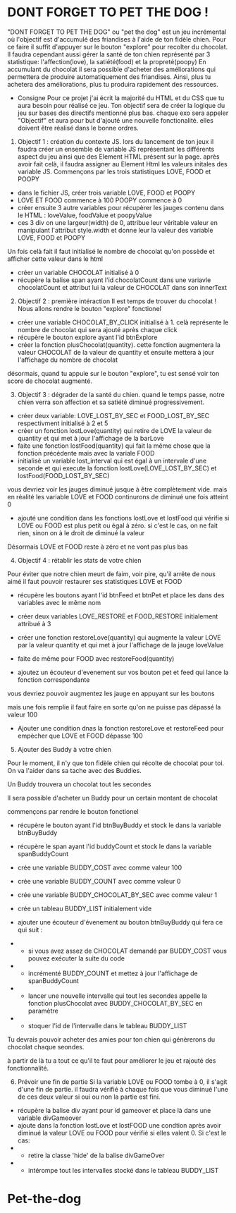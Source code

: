 # DONT FORGET TO PET THE DOG !

"DONT FORGET TO PET THE DOG" ou "pet the dog" est un jeu incrémental où l'objectif est d'accumulé des friandises à l'aide de ton fidèle chien.
Pour ce faire il suffit d'appuyer sur le bouton "explore" pour recolter du chocolat.
Il faudra cependant aussi gérer la santé de ton chien représenté par 3 statistique: l'affection(love), la satiété(food) et la propreté(poopy)
En accumulant du chocolat il sera possible d'acheter des améliorations qui permettera de produire automatiquement des friandises.
Ainsi, plus tu achetera des améliorations, plus tu produira rapidement des ressources.

- Consigne
Pour ce projet j'ai écrit la majorité du HTML et du CSS que tu aura besoin pour réalisé ce jeu. Ton objectif sera de créer la logique du jeu sur bases des directifs mentionné plus bas.
chaque exo sera appeler "Objectif" et aura pour but d'ajouté une nouvelle fonctionalité. elles doivent être réalisé dans le bonne ordres.

1. Objectif 1 : création du contexte JS.
lors du lancement de ton jeux il faudra créer un ensemble de variable JS représentant les différents aspect du jeu ainsi que des Element HTML présent sur la page.
après avoir fait celà, il faudra assigner au Element Html les valeurs initales des variable JS.
Commençons par les trois statistiques LOVE, FOOD et POOPY

- dans le fichier JS, créer trois variable LOVE, FOOD et POOPY
- LOVE ET FOOD commence à 100 POOPY commence à 0
- créer ensuite 3 autre variables pour récupèrer les jauges contenu dans le HTML : loveValue, foodValue et poopyValue
- ces 3 div on une largeur(width) de 0, attribue leur véritable valeur en manipulant l'attribut style.width et donne leur la valeur des variable LOVE, FOOD et POOPY

Un fois celà fait il faut initialisé le nombre de chocolat qu'on possède et afficher cette valeur dans le html

- créer un variable CHOCOLAT initialisé à 0
- récupère la balise span ayant l'id chocolatCount dans une variavle chocolatCount et attribut lui la valeur de CHOCOLAT dans son innerText

2. Objectif 2 : première intéraction
Il est temps de trouver du chocolat !
Nous allons rendre le bouton "explore" fonctionel

- créer une variable CHOCOLAT_BY_CLICK initialisé à 1. celà représente le nombre de chocolat qui sera ajouté après chaque click
- récupère le bouton explore ayant l'id btnExplore
- créer la fonction plusChocolat(quantity). cette fonction augmentera la valeur CHOCOLAT de la valeur de quantity et ensuite mettera à jour l'affichage du nombre de chocolat

désormais, quand tu appuie sur le bouton "explore", tu est sensé voir ton score de chocolat augmenté.

3. Objectif 3 : dégrader de la santé du chien.
quand le temps passe, notre chien verra son affection et sa satiété diminué progressivement.

- créer deux variable: LOVE_LOST_BY_SEC et FOOD_LOST_BY_SEC respectivment initialisé à 2 et 5
- créer un fonction lostLove(quantity) qui retire de LOVE la valeur de quantity et qui met à jour l'affichage de la barLove
- faite une fonction lostFood(quantity) qui fait la même chose que la fonction précédente mais avec la variale FOOD
- initialisé un variable lost_interval qui est égal à un intervale d'une seconde et qui execute la fonction lostLove(LOVE_LOST_BY_SEC) et lostFood(FOOD_LOST_BY_SEC)

vous devriez voir les jauges diminué jusque à être complètement vide.
mais en réalité les variable LOVE et FOOD continurons de diminué une fois atteint 0

- ajouté une condition dans les fonctions lostLove et lostFood qui vérifie si LOVE ou FOOD est plus petit ou égal à zéro. si c'est le cas, on ne fait rien, sinon on à le droit de diminué la valeur

Désormais LOVE et FOOD reste à zéro et ne vont pas plus bas

4. Objectif 4 : rétablir les stats de votre chien

Pour éviter que notre chien meurt de faim, voir pire, qu'il arrête de nous aimé il faut pouvoir restaurer ses statistiques LOVE et FOOD

- récupère les boutons ayant l'id btnFeed et btnPet et place les dans des variables avec le même nom

- créer deux variables LOVE_RESTORE et FOOD_RESTORE initialement attribué à 3

- créer une fonction restoreLove(quantity) qui augmente la valeur LOVE par la valeur quantity et qui met à jour l'affichage de la jauge loveValue

- faite de même pour FOOD avec restoreFood(quantity)

- ajoutez un écouteur d'evenement sur vos bouton pet et feed qui lance la fonction correspondante 

vous devriez pouvoir augmentez les jauge en appuyant sur les boutons

mais une fois remplie il faut faire en sorte qu'on ne puisse pas dépassé la valeur 100

- Ajouter une condition dnas la fonction restoreLove et restoreFeed pour empècher que LOVE et FOOD dépasse 100

5. Ajouter des Buddy à votre chien

Pour le moment, il n'y que ton fidèle chien qui récolte de chocolat pour toi. On va l'aider dans sa tache avec des Buddies.

Un Buddy trouvera un chocolat tout les secondes

Il sera possible d'acheter un Buddy pour un certain montant de chocolat

commençons par rendre le bouton fonctionel

- récupère le bouton ayant l'id btnBuyBuddy et stock le dans la variable btnBuyBuddy
- récupère le span ayant l'id buddyCount et stock le dans la variable spanBuddyCount
- crée une variable BUDDY_COST avec comme valeur 100
- crée une variable BUDDY_COUNT avec comme valeur 0
- crée une variable BUDDY_CHOCOLAT_BY_SEC avec comme valeur 1
- crée un tableau BUDDY_LIST initialement vide

- ajouter une écouteur d'évenement au bouton btnBuyBuddy qui fera ce qui suit :
- -  si vous avez assez de CHOCOLAT demandé par BUDDY_COST vous pouvez exécuter la suite du code
- -  incrémenté BUDDY_COUNT et mettez à jour l'affichage de spanBuddyCount
- -  lancer une nouvelle intervalle qui tout les secondes appelle la fonction plusChocolat avec BUDDY_CHOCOLAT_BY_SEC en paramètre
- -  stoquer l'id de l'intervalle dans le tableau BUDDY_LIST

Tu devrais pouvoir acheter des amies pour ton chien qui génèrerons du chocolat chaque seondes.

à partir de là tu a tout ce qu'il te faut pour améliorer le jeu et rajouté des fonctionnalité.

6. Prévoir une fin de partie 
Si la variable LOVE ou FOOD tombe à 0, il s'agit d'une fin de partie. il faudra vérifié à chaque fois que vous diminué l'une de ces deux valeur si oui ou non la partie est fini.

- récupère la balise div ayant pour id gameover et place là dans une variable divGameover
- ajoute dans la fonction lostLove et lostFOOD une condtion après avoir diminué la valeur LOVE ou FOOD pour vérifié si elles valent 0. Si c'est le cas:
- - retire la classe 'hide' de la balise divGameOver
- - intérompe tout les intervalles stocké dans le tableau BUDDY_LIST

# Pet-the-dog
